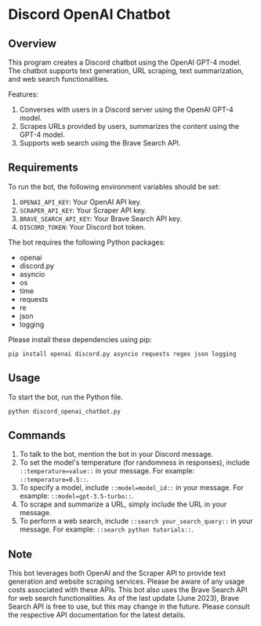 # Discord OpenAI Chatbot

## Overview

This program creates a Discord chatbot using the OpenAI GPT-4 model. The chatbot supports text generation, URL scraping, text summarization, and web search functionalities. 

Features:

1. Converses with users in a Discord server using the OpenAI GPT-4 model.
2. Scrapes URLs provided by users, summarizes the content using the GPT-4 model.
3. Supports web search using the Brave Search API.

## Requirements

To run the bot, the following environment variables should be set:
1. `OPENAI_API_KEY`: Your OpenAI API key.
2. `SCRAPER_API_KEY`: Your Scraper API key.
3. `BRAVE_SEARCH_API_KEY`: Your Brave Search API key.
4. `DISCORD_TOKEN`: Your Discord bot token.

The bot requires the following Python packages:
- openai
- discord.py
- asyncio
- os
- time
- requests
- re
- json
- logging

Please install these dependencies using pip:

```shell
pip install openai discord.py asyncio requests regex json logging
```

## Usage

To start the bot, run the Python file.

```shell
python discord_openai_chatbot.py
```

## Commands

1. To talk to the bot, mention the bot in your Discord message.
2. To set the model's temperature (for randomness in responses), include `::temperature=value::` in your message. For example: `::temperature=0.5::`.
3. To specify a model, include `::model=model_id::` in your message. For example: `::model=gpt-3.5-turbo::`.
4. To scrape and summarize a URL, simply include the URL in your message.
5. To perform a web search, include `::search your_search_query::` in your message. For example: `::search python tutorials::`.

## Note

This bot leverages both OpenAI and the Scraper API to provide text generation and website scraping services. Please be aware of any usage costs associated with these APIs. This bot also uses the Brave Search API for web search functionalities. As of the last update (June 2023), Brave Search API is free to use, but this may change in the future. Please consult the respective API documentation for the latest details.
